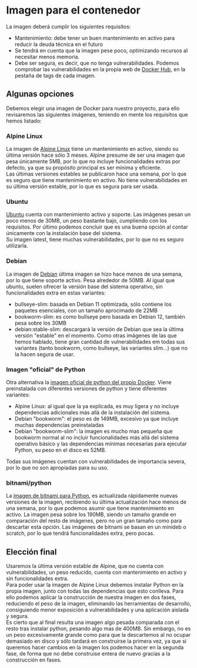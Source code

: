 # Imagen para el contenedor
La imagen deberá cumplir los siguientes requisitos:
* Mantenimiento: debe tener un buen mantenimiento en activo para reducir la deuda técnica en el futuro
* Se tendrá en cuenta que la imagen pese poco, optimizando recursos al necesitar menos memoria.
* Debe ser segura, es decir, que no tenga vulnerabilidades. Podemos comprobar las vulnerabilidades en la propia web de [Docker Hub](https://hub.docker.com/), en la pestaña de tags de cada imagen.
## Algunas opciones
Debemos elegir una imagen de Docker para nuestro proyecto, para ello revisaremos las siguientes imágenes, teniendo en mente los requisitos que hemos listado:

### Alpine Linux
La imagen de [Alpine Linux](https://hub.docker.com/_/alpine) tiene un mantenimiento en activo, siendo su última versión hace sólo 3 meses. Alpine presume de ser una imagen que pesa únicamente 5MB, por lo que no incluye funcionalidades extras por defecto, ya que su propósito principal es ser mínima y eficiente.  
Las últimas versiones estables se publicaron hace una semana, por lo que es seguro que tiene mantenimiento en activo. No tiene vulnerabilidades en su última versión estable, por lo que es segura para ser usada.

### Ubuntu
[Ubuntu](https://hub.docker.com/_/ubuntu) cuenta con mantenimiento activo y soporte. Las imágenes pesan un poco menos de 30MB, un peso bastante bajo, cumpliendo con los requisitos. Por último podemos concluir que es una buena opción al contar únicamente con la instalación base del sistema.  
Su imagen latest, tiene muchas vulnerabilidades, por lo que no es seguro utilizarla.

### Debian
La imagen de [Debian](https://hub.docker.com/_/debian) última imagen se hizo hace menos de una semana, por lo que tiene soporte activo. Pesa alrededor de 50MB. Al igual que ubuntu, suelen ofrecer la versión base del sistema operativo, sin funcionalidades extra en estas variantes:
* bullseye-slim: basada en Debian 11 optimizada, sólo contiene los paquetes esenciales, con un tamaño aprocimado de 22MB
* bookworm-slim: es como bullseye pero basada en Debian 12, también pesa sobre los 30MB
* debian:stable-slim: descargará la versión de Debian que sea la última versión "estable" en el momento.
Como otras imágenes de las que hemos hablado, tiene gran cantidad de vulnerabilidades em todas sus variantes (tanto bookworm, como bullseye, las variantes slim...) que no la hacen segura de usar.
### Imagen "oficial" de Python
Otra alternativa la [imagen oficial de python del propio Docker](https://hub.docker.com/_/python). Viene preinstalada con diferentes versiones de python y tiene diferentes variantes:
* Alpine Linux: al igual que la ya explicada, es muy ligera y no incluye dependencias adicionales más allá de la instalación del sistema.
* Debian "bookworm": el peso es de 149MB, excesivo ya que incluye muchas dependencias preinstaladas
* Debian "bookworm-slim": la imagen es mucho mas pequeña que bookworm normal al no incluir funcionalidades más allá del sistema operativo básico y las dependencias mínimas necesarias para ejecutar Python, su peso en el disco es 52MB.

Todas sus imágenes cuentan con vulnerabilidades de importancia severa, por lo que no son apropiadas para su uso.
### bitnami/python
La [imagen de bitnami para Python](https://hub.docker.com/r/bitnami/python), es actualizada rápidamente nuevas versiones de la imagen, recibiendo su última actualización hace menos de una semana, por lo que podemos asumir que tiene mantenimiento en activo. La imagen pesa sobre los 190MB, siendo un tamaño grande en comparación del resto de imágenes, pero no un gran tamaño como para descartar esta opción.
Las imágenes de bitnami se basan en un minideb o scratch, por lo que tendrá funcionalidades extra, pero pocas.

## Elección final
Usaremos la última versión estable de Alpine, que no cuenta con vulnerabilidades, un peso reducido, cuenta con mantenimiento en activo y sin funcionalidades extra.  
Para poder usar la imagen de Alpine Linux debemos instalar Python en la propia imagen, junto con todas las dependencias que esto conlleva. Para ello podemos aplicar la construcción de nuestra imagen en dos fases, reduciendo el peso de la imagen, eliminando las herramientas de desarrollo, consiguiendo menor exposición a vulnerabilidades y una aplicación aislada y segura.  
Es cierto que al final resulta una imagen algo pesada comparada con el resto tras instalar python, pesando algo mas de 400MB. Sin embargo, no es un peso excesivamente grande como para que la descartemos al no ocupar demasiado en disco y sólo tardará en construirse la primera vez, ya que si queremos hacer cambios en la imagen los podemos hacer en la segunda fase, de forma que no debe construise entera de nuevo gracias a la construcción en fases.